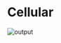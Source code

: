 # Cellular

![output](https://github.com/akshayMore2018/Cellular/tree/master/Cellular/Content/Output/Output.PNG)
